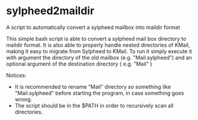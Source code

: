 # sylpheed2maildir
A script to automatically convert a sylpheed mailbox into maildir format

This simple bash script is able to convert a sylpheed mail box directory to maildir format. It is also able to properly handle nested directories of KMail, making it easy to migrate from Sylpheed to KMail.
To run it simply execute it with argument the directory of the old mailbox (e.g. "Mail.sylpheed") and an optional argument of the destination directory ( e.g. "Mail" )

Notices:
- It is recommended to rename "Mail" directory so something like "Mail.sylpheed" before starting the program, in case something goes wrong.
- The script should be in the $PATH in order to recursively scan all directories.
